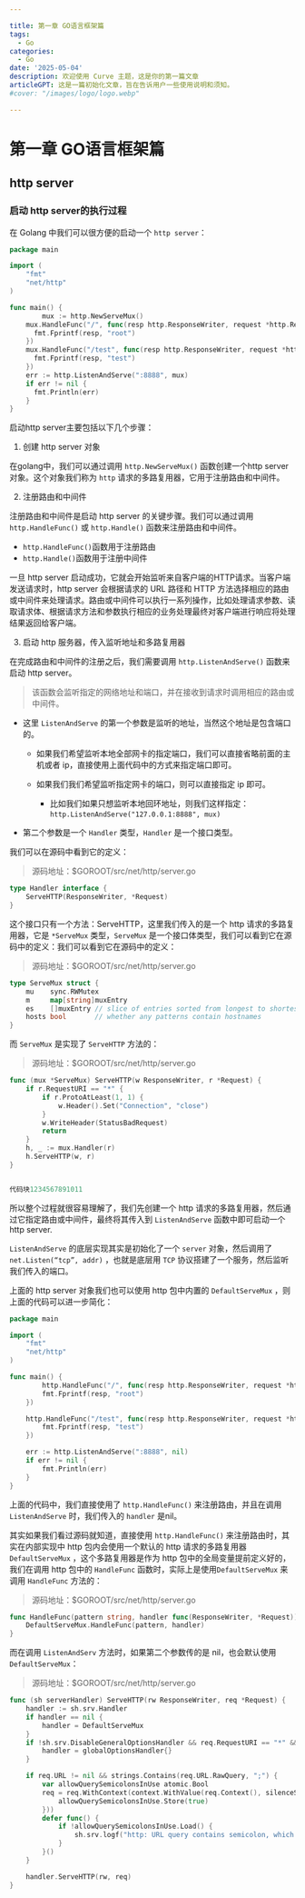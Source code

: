 ```yaml
---

title: 第一章 GO语言框架篇
tags:
  - Go
categories:
  - Go
date: '2025-05-04'
description: 欢迎使用 Curve 主题，这是你的第一篇文章
articleGPT: 这是一篇初始化文章，旨在告诉用户一些使用说明和须知。
#cover: "/images/logo/logo.webp"

---
```


# 第一章 GO语言框架篇

## http server

### 启动 http server的执行过程

在 Golang 中我们可以很方便的启动一个 `http server`：

```go
package main

import (
	"fmt"
	"net/http"
)

func main() {
		mux := http.NewServeMux()
    mux.HandleFunc("/", func(resp http.ResponseWriter, request *http.Request) {
      fmt.Fprintf(resp, "root")
    })
    mux.HandleFunc("/test", func(resp http.ResponseWriter, request *http.Request) {
      fmt.Fprintf(resp, "test")
    })
    err := http.ListenAndServe(":8888", mux)
    if err != nil {
      fmt.Println(err)
    }
}
```

启动http server主要包括以下几个步骤：

1. 创建 http server 对象

在golang中，我们可以通过调用 `http.NewServeMux()` 函数创建一个http server对象。这个对象我们称为 `http` 请求的多路复用器，它用于注册路由和中间件。

2. 注册路由和中间件

注册路由和中间件是启动 http server 的关键步骤。我们可以通过调用 `http.HandleFunc()` 或 `http.Handle()` 函数来注册路由和中间件。

- `http.HandleFunc()`函数用于注册路由
- `http.Handle()`函数用于注册中间件

一旦 http server 启动成功，它就会开始监听来自客户端的HTTP请求。当客户端发送请求时，http server 会根据请求的 URL 路径和 HTTP 方法选择相应的路由或中间件来处理请求。路由或中间件可以执行一系列操作，比如处理请求参数、读取请求体、根据请求方法和参数执行相应的业务处理最终对客户端进行响应将处理结果返回给客户端。

3. 启动 http 服务器，传入监听地址和多路复用器

在完成路由和中间件的注册之后，我们需要调用 `http.ListenAndServe()` 函数来启动 http server。

> 该函数会监听指定的网络地址和端口，并在接收到请求时调用相应的路由或中间件。

- 这里 `ListenAndServe` 的第一个参数是监听的地址，当然这个地址是包含端口的。

  - 如果我们希望监听本地全部网卡的指定端口，我们可以直接省略前面的主机或者 ip，直接使用上面代码中的方式来指定端口即可。

  - 如果我们我们希望监听指定网卡的端口，则可以直接指定 ip 即可。
    - 比如我们如果只想监听本地回环地址，则我们这样指定：`http.ListenAndServe("127.0.0.1:8888", mux)`

- 第二个参数是一个 `Handler` 类型，`Handler` 是一个接口类型。

我们可以在源码中看到它的定义：

> 源码地址：$GOROOT/src/net/http/server.go

```go
type Handler interface {
	ServeHTTP(ResponseWriter, *Request)
}
```

这个接口只有一个方法：ServeHTTP，这里我们传入的是一个 http 请求的多路复用器，它是 `*ServeMux` 类型，`ServeMux` 是一个接口体类型，我们可以看到它在源码中的定义：我们可以看到它在源码中的定义：

> 源码地址：$GOROOT/src/net/http/server.go

```go
type ServeMux struct {
	mu    sync.RWMutex
	m     map[string]muxEntry
	es    []muxEntry // slice of entries sorted from longest to shortest.
	hosts bool       // whether any patterns contain hostnames
}
```

而 `ServeMux` 是实现了 `ServeHTTP` 方法的：

> 源码地址：$GOROOT/src/net/http/server.go

```go
func (mux *ServeMux) ServeHTTP(w ResponseWriter, r *Request) {
	if r.RequestURI == "*" {
		if r.ProtoAtLeast(1, 1) {
			w.Header().Set("Connection", "close")
		}
		w.WriteHeader(StatusBadRequest)
		return
	}
	h, _ := mux.Handler(r)
	h.ServeHTTP(w, r)
}


代码块1234567891011
```

所以整个过程就很容易理解了，我们先创建一个 http 请求的多路复用器，然后通过它指定路由或中间件，最终将其传入到 `ListenAndServe` 函数中即可启动一个 http server.

`ListenAndServe` 的底层实现其实是初始化了一个 `server` 对象，然后调用了 `net.Listen(“tcp”, addr)` ，也就是底层用 `TCP` 协议搭建了一个服务，然后监听我们传入的端口。

上面的 http server 对象我们也可以使用 http 包中内置的 `DefaultServeMux` ，则上面的代码可以进一步简化：

```go
package main

import (
	"fmt"
	"net/http"
)

func main() {
		http.HandleFunc("/", func(resp http.ResponseWriter, request *http.Request) {
		fmt.Fprintf(resp, "root")
	})

	http.HandleFunc("/test", func(resp http.ResponseWriter, request *http.Request) {
		fmt.Fprintf(resp, "test")
	})

	err := http.ListenAndServe(":8888", nil)
	if err != nil {
		fmt.Println(err)
	}
}
```

上面的代码中，我们直接使用了 `http.HandleFunc()` 来注册路由，并且在调用 `ListenAndServe` 时，我们传入的 `handler` 是nil。

其实如果我们看过源码就知道，直接使用 `http.HandleFunc()` 来注册路由时，其实在内部实现中 http 包内会使用一个默认的 http 请求的多路复用器`DefaultServeMux` ，这个多路复用器是作为 http 包中的全局变量提前定义好的，我们在调用 http 包中的 `HandleFunc` 函数时，实际上是使用`DefaultServeMux` 来调用 `HandleFunc` 方法的：

> 源码地址：$GOROOT/src/net/http/server.go

```go
func HandleFunc(pattern string, handler func(ResponseWriter, *Request)) {
	DefaultServeMux.HandleFunc(pattern, handler)
}
```

而在调用 `ListenAndServ` 方法时，如果第二个参数传的是 nil，也会默认使用 `DefaultServeMux`：

> 源码地址：$GOROOT/src/net/http/server.go

```go
func (sh serverHandler) ServeHTTP(rw ResponseWriter, req *Request) {
	handler := sh.srv.Handler
	if handler == nil {
		handler = DefaultServeMux
	}
	if !sh.srv.DisableGeneralOptionsHandler && req.RequestURI == "*" && req.Method == "OPTIONS" {
		handler = globalOptionsHandler{}
	}

	if req.URL != nil && strings.Contains(req.URL.RawQuery, ";") {
		var allowQuerySemicolonsInUse atomic.Bool
		req = req.WithContext(context.WithValue(req.Context(), silenceSemWarnContextKey, func() {
			allowQuerySemicolonsInUse.Store(true)
		}))
		defer func() {
			if !allowQuerySemicolonsInUse.Load() {
				sh.srv.logf("http: URL query contains semicolon, which is no longer a supported separator; parts of the query may be stripped when parsed; see golang.org/issue/25192")
			}
		}()
	}

	handler.ServeHTTP(rw, req)
}
```


